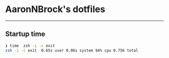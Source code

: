 # AaronNBrock's dotfiles
---

## Startup time
```zsh
❯ time  zsh -i -c exit
zsh -i -c exit  0.65s user 0.06s system 94% cpu 0.756 total
```